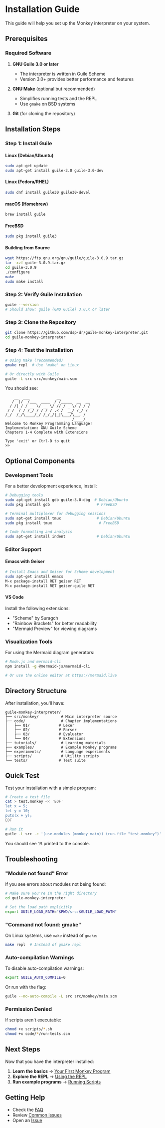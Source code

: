 # Installation Guide

This guide will help you set up the Monkey interpreter on your system.

## Prerequisites

### Required Software

1. **GNU Guile 3.0 or later**
   - The interpreter is written in Guile Scheme
   - Version 3.0+ provides better performance and features

2. **GNU Make** (optional but recommended)
   - Simplifies running tests and the REPL
   - Use `gmake` on BSD systems

3. **Git** (for cloning the repository)

## Installation Steps

### Step 1: Install Guile

#### Linux (Debian/Ubuntu)
```bash
sudo apt-get update
sudo apt-get install guile-3.0 guile-3.0-dev
```

#### Linux (Fedora/RHEL)
```bash
sudo dnf install guile30 guile30-devel
```

#### macOS (Homebrew)
```bash
brew install guile
```

#### FreeBSD
```bash
sudo pkg install guile3
```

#### Building from Source
```bash
wget https://ftp.gnu.org/gnu/guile/guile-3.0.9.tar.gz
tar -xzf guile-3.0.9.tar.gz
cd guile-3.0.9
./configure
make
sudo make install
```

### Step 2: Verify Guile Installation

```bash
guile --version
# Should show: guile (GNU Guile) 3.0.x or later
```

### Step 3: Clone the Repository

```bash
git clone https://github.com/dsp-dr/guile-monkey-interpreter.git
cd guile-monkey-interpreter
```

### Step 4: Test the Installation

```bash
# Using Make (recommended)
gmake repl  # Use 'make' on Linux

# Or directly with Guile
guile -L src src/monkey/main.scm
```

You should see:
```
    __  ___            __            
   /  |/  /___  ____  / /_____  __  __
  / /|_/ / __ \/ __ \/ //_/ _ \/ / / /
 / /  / / /_/ / / / / ,< /  __/ /_/ / 
/_/  /_/\____/_/ /_/_/|_|\___/\__, /  
                              /____/   
Welcome to Monkey Programming Language!
Implementation: GNU Guile Scheme
Chapters 1-4 Complete with Extensions

Type 'exit' or Ctrl-D to quit
>> 
```

## Optional Components

### Development Tools

For a better development experience, install:

```bash
# Debugging tools
sudo apt-get install gdb guile-3.0-dbg  # Debian/Ubuntu
sudo pkg install gdb                     # FreeBSD

# Terminal multiplexer for debugging sessions
sudo apt-get install tmux                # Debian/Ubuntu
sudo pkg install tmux                     # FreeBSD

# Code formatting and analysis
sudo apt-get install indent              # Debian/Ubuntu
```

### Editor Support

#### Emacs with Geiser
```bash
# Install Emacs and Geiser for Scheme development
sudo apt-get install emacs
M-x package-install RET geiser RET
M-x package-install RET geiser-guile RET
```

#### VS Code
Install the following extensions:
- "Scheme" by Suragch
- "Rainbow Brackets" for better readability
- "Mermaid Preview" for viewing diagrams

### Visualization Tools

For using the Mermaid diagram generators:

```bash
# Node.js and mermaid-cli
npm install -g @mermaid-js/mermaid-cli

# Or use the online editor at https://mermaid.live
```

## Directory Structure

After installation, you'll have:

```
guile-monkey-interpreter/
├── src/monkey/          # Main interpreter source
├── code/                # Chapter implementations
│   ├── 01/             # Lexer
│   ├── 02/             # Parser
│   ├── 03/             # Evaluator
│   └── 04/             # Extensions
├── tutorials/           # Learning materials
├── examples/            # Example Monkey programs
├── experiments/         # Language experiments
├── scripts/             # Utility scripts
└── tests/              # Test suite
```

## Quick Test

Test your installation with a simple program:

```bash
# Create a test file
cat > test.monkey << 'EOF'
let x = 5;
let y = 10;
puts(x + y);
EOF

# Run it
guile -L src -c '(use-modules (monkey main)) (run-file "test.monkey")'
```

You should see `15` printed to the console.

## Troubleshooting

### "Module not found" Error

If you see errors about modules not being found:

```bash
# Make sure you're in the right directory
cd guile-monkey-interpreter

# Set the load path explicitly
export GUILE_LOAD_PATH="$PWD/src:$GUILE_LOAD_PATH"
```

### "Command not found: gmake"

On Linux systems, use `make` instead of `gmake`:
```bash
make repl  # Instead of gmake repl
```

### Auto-compilation Warnings

To disable auto-compilation warnings:
```bash
export GUILE_AUTO_COMPILE=0
```

Or run with the flag:
```bash
guile --no-auto-compile -L src src/monkey/main.scm
```

### Permission Denied

If scripts aren't executable:
```bash
chmod +x scripts/*.sh
chmod +x code/*/run-tests.scm
```

## Next Steps

Now that you have the interpreter installed:

1. **Learn the basics** → [Your First Monkey Program](02-first-program.md)
2. **Explore the REPL** → [Using the REPL](03-using-repl.md)
3. **Run example programs** → [Running Scripts](04-running-scripts.md)

## Getting Help

- Check the [FAQ](../05-advanced-topics/faq.md)
- Review [Common Issues](../04-debugging/common-issues.md)
- Open an [Issue](https://github.com/dsp-dr/guile-monkey-interpreter/issues)